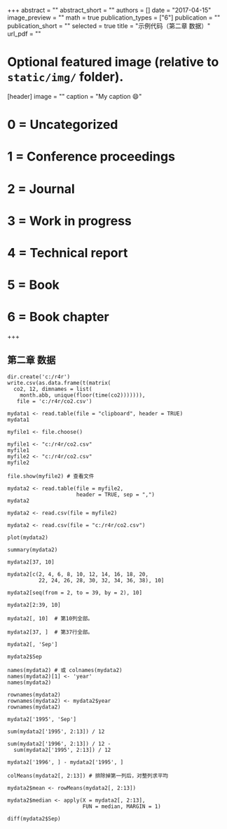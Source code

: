 +++
abstract = ""
abstract_short = ""
authors = []
date = "2017-04-15"
image_preview = ""
math = true
publication_types = ["6"]
publication = ""
publication_short = ""
selected = true
title = "示例代码（第二章 数据）"
url_pdf = ""

# Optional featured image (relative to `static/img/` folder).
[header]
image = ""
caption = "My caption :smile:"

# 0 = Uncategorized
# 1 = Conference proceedings
# 2 = Journal
# 3 = Work in progress
# 4 = Technical report
# 5 = Book
# 6 = Book chapter
+++

## 第二章 数据

```
dir.create('c:/r4r')
write.csv(as.data.frame(t(matrix(
  co2, 12, dimnames = list(
    month.abb, unique(floor(time(co2))))))),
   file = 'c:/r4r/co2.csv')

mydata1 <- read.table(file = "clipboard", header = TRUE)
mydata1

myfile1 <- file.choose()

myfile1 <- "c:/r4r/co2.csv"
myfile1
myfile2 <- "c:/r4r/co2.csv"
myfile2

file.show(myfile2) # 查看文件

mydata2 <- read.table(file = myfile2, 
                      header = TRUE, sep = ",")
mydata2

mydata2 <- read.csv(file = myfile2)

mydata2 <- read.csv(file = "c:/r4r/co2.csv")

plot(mydata2)

summary(mydata2)

mydata2[37, 10]

mydata2[c(2, 4, 6, 8, 10, 12, 14, 16, 18, 20,
          22, 24, 26, 28, 30, 32, 34, 36, 38), 10]

mydata2[seq(from = 2, to = 39, by = 2), 10]

mydata2[2:39, 10]

mydata2[, 10]  # 第10列全部。

mydata2[37, ]  # 第37行全部。

mydata2[, 'Sep']

mydata2$Sep

names(mydata2) # 或 colnames(mydata2)
names(mydata2)[1] <- 'year'
names(mydata2)

rownames(mydata2)
rownames(mydata2) <- mydata2$year
rownames(mydata2)

mydata2['1995', 'Sep']

sum(mydata2['1995', 2:13]) / 12

sum(mydata2['1996', 2:13]) / 12 - 
  sum(mydata2['1995', 2:13]) / 12

mydata2['1996', ] - mydata2['1995', ]

colMeans(mydata2[, 2:13]) # 排除掉第一列后，对整列求平均

mydata2$mean <- rowMeans(mydata2[, 2:13])

mydata2$median <- apply(X = mydata2[, 2:13], 
                        FUN = median, MARGIN = 1)

diff(mydata2$Sep)
```
